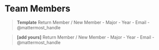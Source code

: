 # Team Members

> **Template**
Return Member / New Member -
Major -
Year -
Email -
@mattermost_handle

> **[add yours]**
Return Member / New Member -
Major -
Year -
Email -
@mattermost_handle
